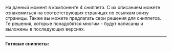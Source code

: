На данный момент в компоненте 4 сниппета. С их описанием можете ознакомиться на соответствующих страницах по ссылкам внизу страницы. Также вы можете предлагать свои решения для сниппетов. Те решения, которые понадобятся многим - будут написаны и выложены в последующих версиях. 

---

**Готовые сниппеты:**
